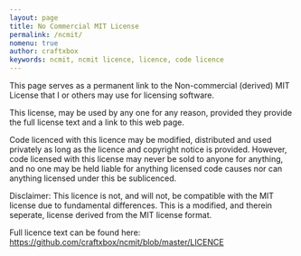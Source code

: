 ```yaml
---
layout: page
title: No Commercial MIT License
permalink: /ncmit/
nomenu: true
author: craftxbox
keywords: ncmit, ncmit licence, licence, code licence
---
```

This page serves as a permanent link to the Non-commercial (derived) MIT License that I or others may use for licensing software.

This license, may be used by any one for any reason, provided they provide the full license text and a link to this web page.

Code licenced with this licence may be modified, distributed and used privately as long as the licence and copyright notice is provided.
However, code licensed with this license may never be sold to anyone for anything, and no one may be held liable for anything licensed code causes nor can anything licensed under this be sublicenced.

Disclaimer: This licence is not, and will not, be compatible with the MIT license due to fundamental differences. This is a modified, and therein seperate, license derived from the MIT license format.
 
Full licence text can be found here:
https://github.com/craftxbox/ncmit/blob/master/LICENCE
